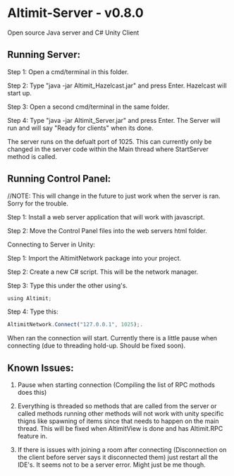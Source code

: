 # Altimit-Server - v0.8.0
Open source Java server and C# Unity Client

Running Server:
---
Step 1: Open a cmd/terminal in this folder.

Step 2: Type "java -jar Altimit_Hazelcast.jar" and press Enter. Hazelcast will start up.

Step 3: Open a second cmd/terminal in the same folder.

Step 4: Type "java -jar Altimit_Server.jar" and press Enter. The Server will run and will say "Ready for clients" when its done.


The server runs on the defualt port of 1025. This can currently only be changed in the server code within the Main thread where StartServer method is called.


Running Control Panel:
---
//NOTE: This will change in the future to just work when the server is ran. Sorry for the trouble.

Step 1: Install a web server application that will work with javascript.

Step 2: Move the Control Panel files into the web servers html folder.


Connecting to Server in Unity:

Step 1: Import the AltimitNetwork package into your project.

Step 2: Create a new C# script. This will be the network manager.

Step 3: Type this under the other using's.
```javascript 
using Altimit; 
``` 

Step 4: Type this:
```javascript 
AltimitNetwork.Connect("127.0.0.1", 1025);. 
``` 
When ran the connection will start. Currently there is a little pause when connecting (due to threading hold-up. Should be fixed soon).



Known Issues:
---
1) Pause when starting connection (Compiling the list of RPC mothods does this)

2) Everything is threaded so methods that are called from the server or called methods running other methods will not work with unity specific thigns like spawning of items since that needs to happen on the main thread. This will be fixed when AltimitView is done and has Altimit.RPC feature in.

3) If there is issues with joining a room after connecting (Disconnection on the client before server says it disconnected them) just restart all the IDE's. It seems not to be a server error. Might just be me though.

